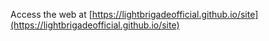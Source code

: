 Access the web at [https://lightbrigadeofficial.github.io/site](https://lightbrigadeofficial.github.io/site)
